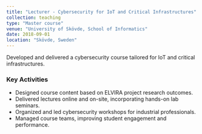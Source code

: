 ```yaml
---
title: "Lecturer - Cybersecurity for IoT and Critical Infrastructures"
collection: teaching
type: "Master course"
venue: "University of Skövde, School of Informatics"
date: 2018-09-01
location: "Skövde, Sweden"
---
```


Developed and delivered a cybersecurity course tailored for IoT and critical infrastructures.  

### Key Activities
- Designed course content based on ELVIRA project research outcomes.  
- Delivered lectures online and on-site, incorporating hands-on lab seminars.  
- Organized and led cybersecurity workshops for industrial professionals.  
- Managed course teams, improving student engagement and performance.  
